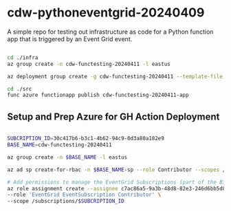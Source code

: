 # cdw-pythoneventgrid-20240409
A simple repo for testing out infrastructure as code for a Python function app that is triggered by an Event Grid event.

```bash

cd ./infra
az group create -n cdw-functesting-20240411 -l eastus

az deployment group create -g cdw-functesting-20240411 --template-file main-func.bicep

cd ./src
func azure functionapp publish cdw-functesting-20240411-app


```

## Setup and Prep Azure for GH Action Deployment

```bash

SUBCRIPTION_ID=30c417b6-b3c1-4b62-94c9-0d3a80a182e9
BASE_NAME=cdw-functesting-20240411

az group create -n $BASE_NAME -l eastus

az ad sp create-for-rbac -n $BASE_NAME-sp --role Contributor --scopes /subscriptions/$SUBCRIPTION_ID/resourceGroups/$BASE_NAME --json-auth

# Add permissions to manage the EventGrid Subscriptions (part of the Bicep file)
az role assignment create --assignee c7ac86a5-9a3b-48d8-82e3-246d6bb5d88a \
--role 'EventGrid EventSubscription Contributor' \
--scope /subscriptions/$SUBCRIPTION_ID

```
